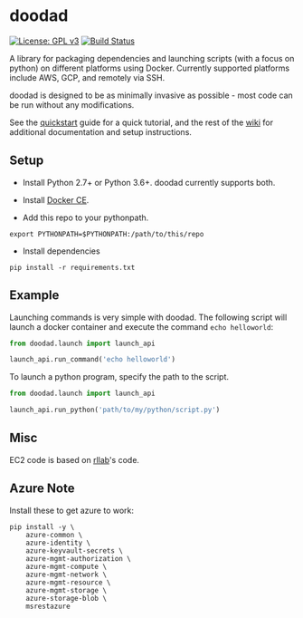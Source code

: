# doodad

[![License: GPL v3](https://img.shields.io/badge/License-GPLv3-blue.svg)](https://www.gnu.org/licenses/gpl-3.0)
[![Build Status](https://travis-ci.com/justinjfu/doodad.svg?branch=master)](https://travis-ci.com/rail-berkeley/doodad)

A library for packaging dependencies and launching scripts (with a focus on python) on different platforms using Docker.
Currently supported platforms include AWS, GCP, and remotely via SSH.

doodad is designed to be as minimally invasive as possible - most code can be run without any modifications.

See the [quickstart](https://github.com/rail-berkeley/doodad/wiki/Quickstart) guide for a quick tutorial, and the rest of the [wiki](https://github.com/rail-berkeley/doodad/wiki) for additional documentation and setup instructions.

## Setup
- Install Python 2.7+ or Python 3.6+. doodad currently supports both.

- Install [Docker CE](https://docs.docker.com/engine/installation/).

- Add this repo to your pythonpath. 
```
export PYTHONPATH=$PYTHONPATH:/path/to/this/repo
```

- Install dependencies
```
pip install -r requirements.txt
```

## Example
Launching commands is very simple with doodad. The following script will launch a docker container and execute the command `echo helloworld`:

```python
from doodad.launch import launch_api

launch_api.run_command('echo helloworld')
```

To launch a python program, specify the path to the script.
```python
from doodad.launch import launch_api

launch_api.run_python('path/to/my/python/script.py')
```

## Misc

EC2 code is based on [rllab](https://github.com/rll/rllab/)'s code.

## Azure Note
Install these to get azure to work:
```
pip install -y \
    azure-common \
    azure-identity \
    azure-keyvault-secrets \
    azure-mgmt-authorization \
    azure-mgmt-compute \
    azure-mgmt-network \
    azure-mgmt-resource \
    azure-mgmt-storage \
    azure-storage-blob \
    msrestazure
```
